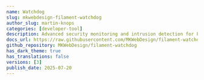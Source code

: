 ```yaml
---
name: Watchdog
slug: mkwebdesign-filament-watchdog
author_slug: martin-knops
categories: [developer-tool]
description: Advanced security monitoring and intrusion detection for Filament applications.
docs_url: https://raw.githubusercontent.com/MKWebDesign/filament-watchdog/main/README.md
github_repository: MKWebDesign/filament-watchdog
has_dark_theme: true
has_translations: false
versions: [3]
publish_date: 2025-07-20
---
```

